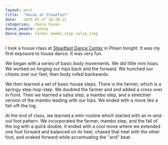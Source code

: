 ```yaml
---
layout: post
title:  "House at Steadfast"
date:   2025-02-27 10:28:12 
categories:  dance house
dance_people: penny
dance_moves: farmer mambo_step salsa_step 
---
```


I took a house class at [Steadfast Dance Center](https://www.steadfastdance.com) in Pilsen tonight.  It was my first exposure to house dance.  It was very fun.  

We began with a series of basic body movements.  We did little mini hops.  We worked on hinging our hips back and the forward. We hunched our chests over our feet, then body rolled backwards.  

We then learned a set of basic house steps.  There is the farmer, which is a springy step-hop-step.  We doubled the farmer and and added a cross over in front.  Then we learned a salsa step, a mambo step, and a stretchier version of the mambo leading with our hips.  We ended with a move like a fall-off-the log.  

At the end of class, we learned a mini-routine which started with an in-and-out foot pattern. We incorporated the farmer, mambo step, and the fall of the log with a quick double.  It ended with a cool move where we extended one foot forward and balanced on its heel, chased that heel with the other foot, and snaked forward while accentuating the "and" beat. 



